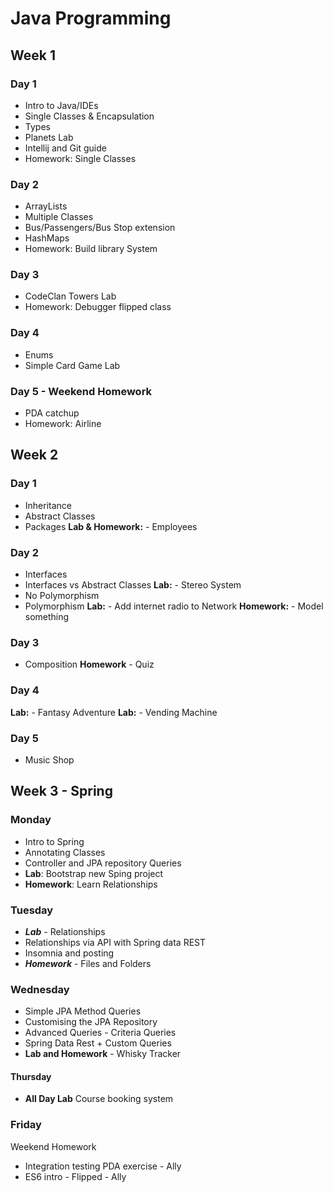 # Java Programming

## Week 1

### Day 1
* Intro to Java/IDEs
* Single Classes & Encapsulation
* Types
* Planets Lab
* Intellij and Git guide
* Homework: Single Classes

### Day 2
* ArrayLists
* Multiple Classes
* Bus/Passengers/Bus Stop extension
* HashMaps
* Homework: Build library System

### Day 3
* CodeClan Towers Lab
* Homework: Debugger flipped class

### Day 4
* Enums
* Simple Card Game Lab

### Day 5 - Weekend Homework
* PDA catchup 
* Homework: Airline


## Week 2

### Day 1
* Inheritance
* Abstract Classes
* Packages
**Lab & Homework:** - Employees

### Day 2
* Interfaces
* Interfaces vs Abstract Classes
**Lab:** - Stereo System
* No Polymorphism
* Polymorphism
**Lab:** - Add internet radio to Network
**Homework:** - Model something

### Day 3
* Composition
**Homework** - Quiz

### Day 4
**Lab:** - Fantasy Adventure
**Lab:** - Vending Machine

### Day 5 
* Music Shop

## Week 3 - Spring

### Monday

*  Intro to Spring
*  Annotating Classes
* Controller and JPA repository Queries
* **Lab**: Bootstrap new Sping project
* **Homework**: Learn Relationships

### Tuesday

* ***Lab*** - Relationships
* Relationships via API with Spring data REST
* Insomnia and posting
* ***Homework*** - Files and Folders


### Wednesday

* Simple JPA Method Queries
* Customising the JPA Repository
* Advanced Queries - Criteria Queries
* Spring Data Rest + Custom Queries
* **Lab and Homework** - Whisky Tracker

#### Thursday   

* **All Day Lab** Course booking system

### Friday 

Weekend Homework

* Integration testing PDA exercise - Ally
* ES6 intro - Flipped - Ally
